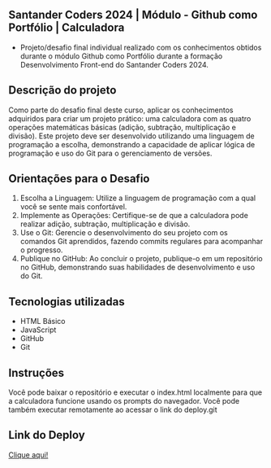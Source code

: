 ## Santander Coders 2024 | Módulo - Github como Portfólio | Calculadora

- Projeto/desafio final individual realizado com os conhecimentos obtidos durante o módulo Github como Portfólio durante a formação Desenvolvimento Front-end do Santander Coders 2024.

## Descrição do projeto

Como parte do desafio final deste curso, aplicar os conhecimentos adquiridos para criar um projeto prático: uma calculadora com as quatro operações matemáticas básicas (adição, subtração, multiplicação e divisão). Este projeto deve ser desenvolvido utilizando uma linguagem de programação a escolha, demonstrando a capacidade de aplicar lógica de programação e uso do Git para o gerenciamento de versões.

## Orientações para o Desafio

1) Escolha a Linguagem: Utilize a linguagem de programação com a qual você se sente mais confortável.
2) Implemente as Operações: Certifique-se de que a calculadora pode realizar adição, subtração, multiplicação e divisão.
3) Use o Git: Gerencie o desenvolvimento do seu projeto com os comandos Git aprendidos, fazendo commits regulares para acompanhar o progresso.
4) Publique no GitHub: Ao concluir o projeto, publique-o em um repositório no GitHub, demonstrando suas habilidades de desenvolvimento e uso do Git.

## Tecnologias utilizadas

- HTML Básico
- JavaScript
- GitHub
- Git

## Instruções

Você pode baixar o repositório e executar o index.html localmente para que a calculadora funcione usando os prompts do navegador. Você pode também executar remotamente ao acessar o link do deploy.git

## Link do Deploy

[Clique aqui!](https://fgarrido-dev.github.io/calculadora-git/)